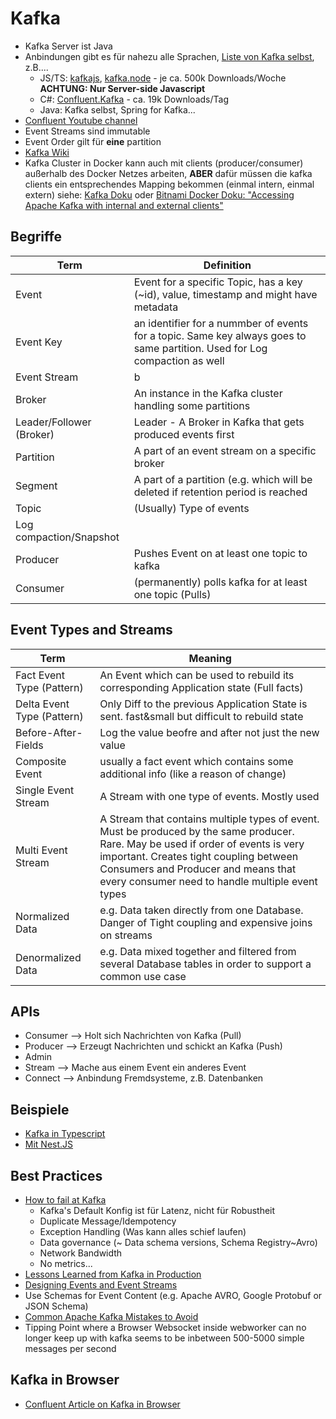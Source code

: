 # Kafka

- Kafka Server ist Java
- Anbindungen gibt es für nahezu alle Sprachen, [Liste von Kafka selbst](https://cwiki.apache.org/confluence/display/KAFKA/Clients), z.B....
  - JS/TS: [kafkajs](https://www.npmjs.com/package/kafkajs), [kafka.node](https://www.npmjs.com/package/kafka-node) - je ca. 500k Downloads/Woche  
    **ACHTUNG: Nur Server-side Javascript**
  - C#: [Confluent.Kafka](https://github.com/confluentinc/confluent-kafka-dotnet) - ca. 19k Downloads/Tag
  - Java: Kafka selbst, Spring for Kafka...
- [Confluent Youtube channel](https://www.youtube.com/c/Confluent)
- Event Streams sind immutable
- Event Order gilt für **eine** partition
- [Kafka Wiki](https://cwiki.apache.org/confluence/display/KAFKA/Index)
- Kafka Cluster in Docker kann auch mit clients (producer/consumer) außerhalb des Docker Netzes arbeiten, **ABER** dafür müssen die kafka clients ein entsprechendes Mapping bekommen (einmal intern, einmal extern)
  siehe: [Kafka Doku](https://kafka.apache.org/documentation/#brokerconfigs_control.plane.listener.name) oder
  [Bitnami Docker Doku: "Accessing Apache Kafka with internal and external clients"](https://hub.docker.com/r/bitnami/kafka)

## Begriffe

| Term                     | Definition                                                                                                                 |
| ------------------------ | -------------------------------------------------------------------------------------------------------------------------- |
| Event                    | Event for a specific Topic, has a key (~id), value, timestamp and might have metadata                                      |
| Event Key                | an identifier for a nummber of events for a topic. Same key always goes to same partition. Used for Log compaction as well |
| Event Stream             | b                                                                                                                          |
| Broker                   | An instance in the Kafka cluster handling some partitions                                                                  |
| Leader/Follower (Broker) | Leader - A Broker in Kafka that gets produced events first                                                                 |
| Partition                | A part of an event stream on a specific broker                                                                             |
| Segment                  | A part of a partition (e.g. which will be deleted if retention period is reached                                           |
| Topic                    | (Usually) Type of events                                                                                                   |
| Log compaction/Snapshot  |                                                                                                                            |
| Producer                 | Pushes Event on at least one topic to kafka                                                                                |
| Consumer                 | (permanently) polls kafka for at least one topic (Pulls)                                                                   |

## Event Types and Streams

| Term                       | Meaning                                                                                                                                                                                                                                                                     |
| -------------------------- | --------------------------------------------------------------------------------------------------------------------------------------------------------------------------------------------------------------------------------------------------------------------------- |
| Fact Event Type (Pattern)  | An Event which can be used to rebuild its corresponding Application state (Full facts)                                                                                                                                                                                      |
| Delta Event Type (Pattern) | Only Diff to the previous Application State is sent. fast&small but difficult to rebuild state                                                                                                                                                                              |
| Before-After-Fields        | Log the value beofre and after not just the new value                                                                                                                                                                                                                       |
| Composite Event            | usually a fact event which contains some additional info (like a reason of change)                                                                                                                                                                                          |
| Single Event Stream        | A Stream with one type of events. Mostly used                                                                                                                                                                                                                               |
| Multi Event Stream         | A Stream that contains multiple types of event. <br/>Must be produced by the same producer. Rare. May be used if order of events is very important. Creates tight coupling between Consumers and Producer and means that every consumer need to handle multiple event types |
| Normalized Data            | e.g. Data taken directly from one Database. Danger of Tight coupling and expensive joins on streams                                                                                                                                                                         |
| Denormalized Data          | e.g. Data mixed together and filtered from several Database tables in order to support a common use case                                                                                                                                                                    |

## APIs

- Consumer --> Holt sich Nachrichten von Kafka (Pull)
- Producer --> Erzeugt Nachrichten und schickt an Kafka (Push)
- Admin
- Stream --> Mache aus einem Event ein anderes Event
- Connect --> Anbindung Fremdsysteme, z.B. Datenbanken

## Beispiele

- [Kafka in Typescript](https://javascript.plainenglish.io/a-beginners-introduction-to-kafka-with-typescript-using-nestjs-7c92fe78f638?gi=dc7e0ef4c528)
- [Mit Nest.JS](https://docs.nestjs.com/microservices/kafka)

## Best Practices

- [How to fail at Kafka](https://www.youtube.com/watch?v=xsdoQkoao2U&list=TLPQMTAxMDIwMjIu-3LT0rTWNA&index=2)
  - Kafka's Default Konfig ist für Latenz, nicht für Robustheit
  - Duplicate Message/Idempotency
  - Exception Handling (Was kann alles schief laufen)
  - Data governance (~ Data schema versions, Schema Registry~Avro)
  - Network Bandwidth
  - No metrics...
- [Lessons Learned from Kafka in Production](https://www.youtube.com/watch?v=1vLMuWsfMcA&list=TLPQMTAxMDIwMjIu-3LT0rTWNA&index=2)
- [Designing Events and Event Streams](https://www.youtube.com/watch?v=c1REIERHcuk&list=PLa7VYi0yPIH145SVtPoh3Efv8xZ1ehUYy&index=2)
- Use Schemas for Event Content (e.g. Apache AVRO, Google Protobuf or JSON Schema)
- [Common Apache Kafka Mistakes to Avoid](https://www.youtube.com/watch?v=HkUfzavcLj0)
- Tipping Point where a Browser Websocket inside webworker can no longer keep up with kafka seems to be inbetween 500-5000 simple messages per second

## Kafka in Browser

- [Confluent Article on Kafka in Browser](https://www.confluent.io/blog/consuming-messages-out-of-apache-kafka-in-a-browser/)

